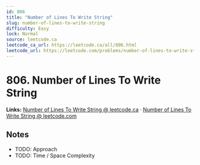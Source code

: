```yaml
--- 
id: 806
title: "Number of Lines To Write String"
slug: number-of-lines-to-write-string
difficulty: Easy
lock: Normal
source: leetcode.ca
leetcode_ca_url: https://leetcode.ca/all/806.html
leetcode_url: https://leetcode.com/problems/number-of-lines-to-write-string/
---
```


# 806. Number of Lines To Write String

**Links:** [Number of Lines To Write String @ leetcode.ca](https://leetcode.ca/all/806.html) · [Number of Lines To Write String @ leetcode.com](https://leetcode.com/problems/number-of-lines-to-write-string/)

## Notes
- TODO: Approach
- TODO: Time / Space Complexity
